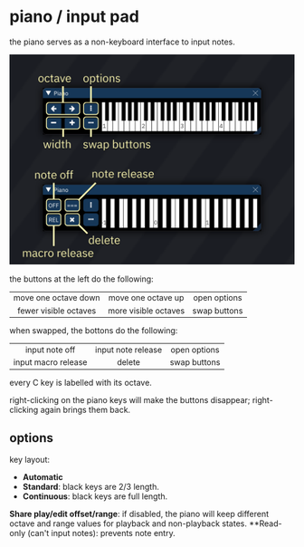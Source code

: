 # piano / input pad

the piano serves as a non-keyboard interface to input notes.

![piano chart](piano.png)

the buttons at the left do the following:

|  |  |  |
| :---: | :---: | :---: |
| move one octave down | move one octave up | open options |
| fewer visible octaves | more visible octaves | swap buttons |

when swapped, the bottons do the following:

|  |  |  |
| :---: | :---: | :---: |
| input note off | input note release | open options |
| input macro release | delete | swap buttons |

every C key is labelled with its octave.

right-clicking on the piano keys will make the buttons disappear; right-clicking again brings them back.

## options

key layout:
- **Automatic**
- **Standard**: black keys are 2/3 length.
- **Continuous**: black keys are full length.

**Share play/edit offset/range**: if disabled, the piano will keep different octave and range values for playback and non-playback states.
**Read-only (can't input notes): prevents note entry.